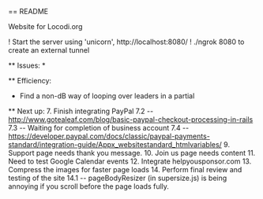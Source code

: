 == README

Website for Locodi.org

! Start the server using 'unicorn', http://localhost:8080/
! ./ngrok 8080 to create an external tunnel

** Issues:
*

** Efficiency:
* Find a non-dB way of looping over leaders in a partial


** Next up:
7. Finish integrating PayPal
7.2 -- http://www.gotealeaf.com/blog/basic-paypal-checkout-processing-in-rails
7.3 -- Waiting for completion of business account
7.4 -- https://developer.paypal.com/docs/classic/paypal-payments-standard/integration-guide/Appx_websitestandard_htmlvariables/
9. Support page needs thank you message.
10. Join us page needs content
11. Need to test Google Calendar events
12. Integrate helpyousponsor.com
13. Compress the images for faster page loads
14. Perform final review and testing of the site
14.1 -- pageBodyResizer (in supersize.js) is being annoying if you scroll before the page loads fully.
